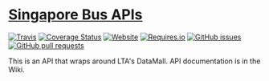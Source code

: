 # [Singapore Bus APIs](http://minecraft.yeung.online/bus)
[![Travis](https://img.shields.io/travis/eyeballcode/Singapore-Bus-APIs.svg)]()
[![Coverage Status](https://coveralls.io/repos/github/eyeballcode/Singapore-Bus-APIs/badge.svg?branch=master)](https://coveralls.io/github/eyeballcode/Singapore-Bus-APIs?branch=master)
[![Website](https://img.shields.io/website-up-down-green-red/http/minecraft.yeung.online/bus.svg?label=api-status)]()
[![Requires.io](https://img.shields.io/requires/github/eyeballcode/Singapore-Bus-APIs.svg)]()
[![GitHub issues](https://img.shields.io/github/issues/eyeballcode/Singapore-Bus-APIs.svg)]()
[![GitHub pull requests](https://img.shields.io/github/issues-pr/eyeballcode/Singapore-Bus-APIs.svg)]()


This is an API that wraps around LTA's DataMall. API documentation is in the Wiki.
